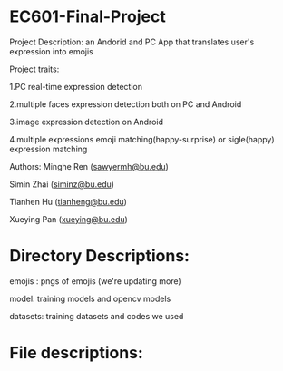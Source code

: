 # EC601-Final-Project
Project Description: an Andorid and PC App that translates user's expression into emojis

Project traits:

1.PC real-time expression detection

2.multiple faces expression detection both on PC and Android

3.image expression detection on Android

4.multiple expressions emoji matching(happy-surprise) or sigle(happy) expression matching

Authors:
Minghe Ren (sawyermh@bu.edu)

Simin Zhai (siminz@bu.edu)

Tianhen Hu (tianheng@bu.edu)

Xueying Pan (xueying@bu.edu)

# Directory Descriptions:
emojis : pngs of emojis (we're updating more)

model: training models and opencv models

datasets: training datasets and codes we used


# File descriptions:

